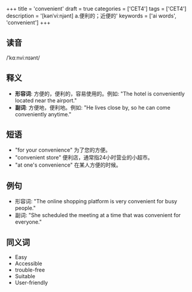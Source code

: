 +++
title = 'convenient'
draft = true
categories = ['CET4']
tags = ['CET4']
description = '[kənˈviːnjənt] a.便利的；近便的'
keywords = ['ai words', 'convenient']
+++

## 读音
/ˈkɑːnviːnɪənt/

## 释义
- **形容词**: 方便的，便利的，容易使用的。例如: "The hotel is conveniently located near the airport."
- **副词**: 方便地，便利地。例如: "He lives close by, so he can come conveniently anytime."

## 短语
- "for your convenience" 为了您的方便。
- "convenient store" 便利店，通常指24小时营业的小超市。
- "at one's convenience" 在某人方便的时候。

## 例句
- 形容词: "The online shopping platform is very convenient for busy people."
- 副词: "She scheduled the meeting at a time that was convenient for everyone."

## 同义词
- Easy
- Accessible
- trouble-free
- Suitable
- User-friendly
